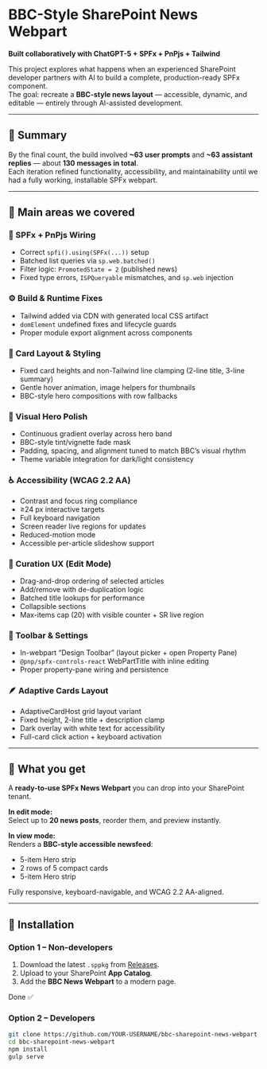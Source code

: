 # BBC-Style SharePoint News Webpart  
**Built collaboratively with ChatGPT-5 + SPFx + PnPjs + Tailwind**

This project explores what happens when an experienced SharePoint developer partners with AI to build a complete, production-ready SPFx component.  
The goal: recreate a **BBC-style news layout** — accessible, dynamic, and editable — entirely through AI-assisted development.

---

## 🧠 Summary

By the final count, the build involved **~63 user prompts** and **~63 assistant replies** — about **130 messages in total**.  
Each iteration refined functionality, accessibility, and maintainability until we had a fully working, installable SPFx webpart.

---

## 🔧 Main areas we covered

### 🧩 SPFx + PnPjs Wiring
- Correct `spfi().using(SPFx(...))` setup  
- Batched list queries via `sp.web.batched()`  
- Filter logic: `PromotedState = 2` (published news)  
- Fixed type errors, `ISPQueryable` mismatches, and `sp.web` injection  

### ⚙️ Build & Runtime Fixes
- Tailwind added via CDN with generated local CSS artifact  
- `domElement` undefined fixes and lifecycle guards  
- Proper module export alignment across components  

### 📰 Card Layout & Styling
- Fixed card heights and non-Tailwind line clamping (2-line title, 3-line summary)  
- Gentle hover animation, image helpers for thumbnails  
- BBC-style hero compositions with row fallbacks  

### 🎨 Visual Hero Polish
- Continuous gradient overlay across hero band  
- BBC-style tint/vignette fade mask  
- Padding, spacing, and alignment tuned to match BBC’s visual rhythm  
- Theme variable integration for dark/light consistency  

### ♿ Accessibility (WCAG 2.2 AA)
- Contrast and focus ring compliance  
- ≥24 px interactive targets  
- Full keyboard navigation  
- Screen reader live regions for updates  
- Reduced-motion mode  
- Accessible per-article slideshow support  

### 🧭 Curation UX (Edit Mode)
- Drag-and-drop ordering of selected articles  
- Add/remove with de-duplication logic  
- Batched title lookups for performance  
- Collapsible sections  
- Max-items cap (20) with visible counter + SR live region  

### 🧰 Toolbar & Settings
- In-webpart “Design Toolbar” (layout picker + open Property Pane)  
- `@pnp/spfx-controls-react` WebPartTitle with inline editing  
- Proper property-pane wiring and persistence  

### 🪶 Adaptive Cards Layout
- AdaptiveCardHost grid layout variant  
- Fixed height, 2-line title + description clamp  
- Dark overlay with white text for accessibility  
- Full-card click action + keyboard activation  

---

## 🧩 What you get

A **ready-to-use SPFx News Webpart** you can drop into your SharePoint tenant.

**In edit mode:**  
Select up to **20 news posts**, reorder them, and preview instantly.  

**In view mode:**  
Renders a **BBC-style accessible newsfeed**:
- 5-item Hero strip  
- 2 rows of 5 compact cards  
- 5-item Hero strip  

Fully responsive, keyboard-navigable, and WCAG 2.2 AA-aligned.

---

## 🚀 Installation

### Option 1 – Non-developers  
1. Download the latest `.sppkg` from [Releases](./releases).  
2. Upload to your SharePoint **App Catalog**.  
3. Add the **BBC News Webpart** to a modern page.  

Done ✅

### Option 2 – Developers  

```bash
git clone https://github.com/YOUR-USERNAME/bbc-sharepoint-news-webpart.git
cd bbc-sharepoint-news-webpart
npm install
gulp serve
